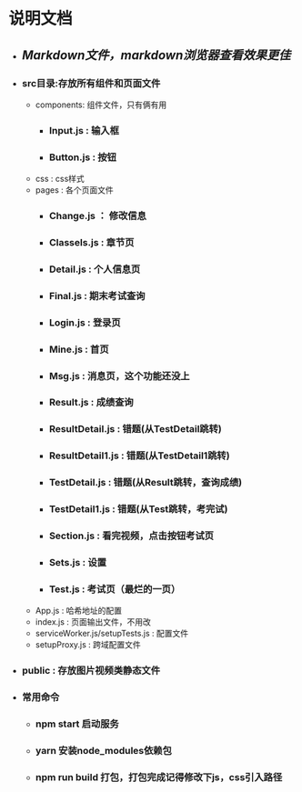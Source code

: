 # 说明文档
- ## *Markdown文件，markdown浏览器查看效果更佳*
- ### src目录:存放所有组件和页面文件
    - components: 组件文件，只有俩有用
        - ### Input.js : 输入框
        - ### Button.js : 按钮
    - css : css样式
    - pages : 各个页面文件
        - ### Change.js ：  修改信息
        - ### ClasseIs.js : 章节页
        - ### Detail.js : 个人信息页
        - ### Final.js : 期末考试查询
        - ### Login.js : 登录页
        - ### Mine.js : 首页
        - ### Msg.js : 消息页，这个功能还没上
        - ### Result.js : 成绩查询
        - ### ResultDetail.js : 错题(从TestDetail跳转)
        - ### ResultDetail1.js : 错题(从TestDetail1跳转)
        - ### TestDetail.js : 错题(从Result跳转，查询成绩)
        - ### TestDetail1.js : 错题(从Test跳转，考完试)
        - ###  Section.js : 看完视频，点击按钮考试页
        - ### Sets.js : 设置
        - ### Test.js : 考试页（最烂的一页）
    - App.js : 哈希地址的配置
    - index.js : 页面输出文件，不用改
    - serviceWorker.js/setupTests.js : 配置文件
    - setupProxy.js : 跨域配置文件
- ### public : 存放图片视频类静态文件
- ### 常用命令
    - ### npm start  启动服务
    - ### yarn 安装node_modules依赖包
    - ### npm run build 打包，打包完成记得修改下js，css引入路径
